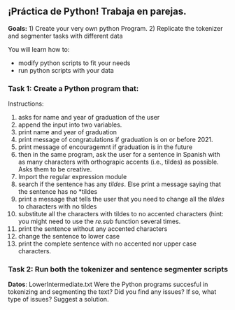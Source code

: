 ## ¡Práctica de Python! Trabaja en parejas.

**Goals:** 1) Create your very own python Program. 2) Replicate the tokenizer and segmenter tasks with different data

You will learn how to:
- modify python scripts to fit your needs
- run python scripts with your data

### Task 1: Create a Python program that:
Instructions:
1. asks for name and year of graduation of the user
2. append the input into two variables. 
3. print name and year of graduation
4. print message of congratulations if graduation is on or before 2021. 
5. print message of encouragemnt if graduation is in the future
6. then in the same program, ask the user for a sentence in Spanish with as many characters with orthograpic accents (i.e., tildes) as possible. Asks them to be creative. 
7. Import the regular expression module
8. search if the sentence has any *tildes*. Else print a message saying that the sentence has no *tildes
9. print a message that tells the user that you need to change all the *tildes* to characters with no tildes
10. substitute all the characters with tildes to no accented characters (hint: you might need to use the *re.sub* function several times.
11. print the sentence without any accented characters
12. change the sentence to lower case
13. print the complete sentence with no accented nor upper case characters. 


### Task 2: Run both the tokenizer and sentence segmenter scripts
**Datos**: LowerIntermediate.txt
Were the Python programs succesful in tokenizing and segmenting the text?
Did you find any issues? If so, what type of issues? Suggest a solution. 
